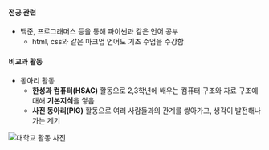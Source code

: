 #### 전공 관련
  - 백준, 프로그래머스 등을 통해 파이썬과 같은 언어 공부
    - html, css와 같은 마크업 언어도 기초 수업을 수강함

#### 비교과 활동
  - 동아리 활동
    - **한성과 컴퓨터(HSAC)** 활동으로 2,3학년에 배우는 컴퓨터 구조와 자료 구조에 대해 **기본지식**을 쌓음
    - **사진 동아리(PIG)** 활동으로 여러 사람들과의 관계를 쌓아가고, 생각이 발전해나가는 계기 

![대학교 활동 사진](/images/workExperience/1.jpg)